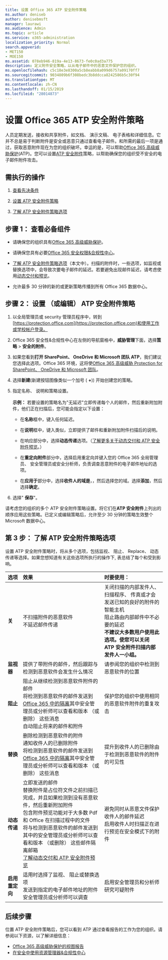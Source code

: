 ```yaml
---
title: 设置 Office 365 ATP 安全附件策略
ms.author: deniseb
author: denisebmsft
manager: laurawi
ms.audience: Admin
ms.topic: article
ms.service: o365-administration
localization_priority: Normal
search.appverid:
- MET150
- MOE150
ms.assetid: 078eb946-819a-4e13-8673-fe0c0ad3a775
description: 定义附件安全策略，以从电子邮件中的恶意文件保护您的组织。
ms.openlocfilehash: c5c18e3e8300a5cb8eabb8a099d6757a09170ff7
ms.sourcegitcommit: 9034809b6f308bedc3b8ddcca8242586b5c30f94
ms.translationtype: MT
ms.contentlocale: zh-CN
ms.lasthandoff: 01/15/2019
ms.locfileid: "28014873"
---
```

# <a name="set-up-office-365-atp-safe-attachments-policies"></a>设置 Office 365 ATP 安全附件策略

人员定期发送，接收和共享附件，如文档、 演示文稿、 电子表格和详细信息。它并不总是易于判断附件是安全或恶意只通过查看电子邮件。和所需的最后一项是通过，获取恶意附件现在为您的组织破坏。幸运的是，可以帮助[Office 365 高级威胁保护](office-365-atp.md)(ATP)。您可以设置[ATP 安全附件](atp-safe-attachments.md)策略，以帮助确保您的组织受不安全的电子邮件附件攻击。 
  
## <a name="what-to-do"></a>需执行的操作 
  
1. [查看先决条件](#review-the-prerequisites)
    
2. [设置 ATP 安全附件策略](#set-up-an-atp-safe-attachments-policy)
    
3. [了解 ATP 安全附件策略选项](#learn-about-atp-safe-attachments-policy-options)
    
## <a name="step-1-review-the-prerequisites"></a>步骤 1： 查看必备组件

- 请确保您的组织具有[Office 365 高级威胁保护](office-365-atp.md)。
    
- 请确保您具有必要[Office 365 安全权限&amp;合规性中心](permissions-in-the-security-and-compliance-center.md)。
    
- [了解 ATP 安全附件策略选项](#learn-about-atp-safe-attachments-policy-options)（本文中）。扫描的附件时，一些选项，如监视或替换选项中，会导致次要电子邮件的延迟。若要避免出现邮件延迟，请考虑使用[动态交付和预览](dynamic-delivery-and-previewing.md)。
    
- 允许最多 30 分钟的新的或更新策略传播到所有 Office 365 数据中心。
    
## <a name="step-2-set-up-or-edit-an-atp-safe-attachments-policy"></a>步骤 2： 设置 （或编辑） ATP 安全附件策略
  
1. 以全局管理员或 security 管理员程序中，转到[https://protection.office.com](https://protection.office.com)和使用工作或学校帐户登录。 
    
2. Office 365 安全性&amp;合规性中心在左侧的导航窗格中，**威胁管理**下面，选择**策略** \> **安全的附件**。
    
3. 如果您看到**打开 SharePoint、 OneDrive 和 Microsoft 团队 ATP**，我们建议您选择此选项。Office 365 环境，这将使[Office 365 高级威胁 Protection for SharePoint、 OneDrive 和 Microsoft 团队](atp-for-spo-odb-and-teams.md)。 
    
4. 选择**新建**(新建按钮图像类似一个加号 ( **+**)) 开始创建您的策略。
    
5. 指定名称、 说明和策略设置。<br/><br/>**示例：** 若要设置的策略名为"无延迟"立即传递每个人的邮件，然后重新附加附件，他们正在扫描后，您可能会指定以下设置： 
    
      - 在**名称**框中，键入任何延迟。
    
      - 在**说明**框中，键入类似，立即提供了邮件和重新附加附件扫描后的说明。
    
      - 在响应部分中，选择**动态传递**选项。（[了解更多关于动态交付和 ATP 安全附件预览](dynamic-delivery-and-previewing.md)。）
    
      - 在**重定向附件**部分中，选择启用重定向并键入您的 Office 365 全局管理员、 安全管理员或安全分析师，负责调查恶意附件的电子邮件地址的选项。 
    
      - 在**应用于**部分中，选择**收件人的域是**，，然后选择您的域。选择**添加**，然后选择**确定**。
    
6. 选择" **保存**"。
    
请考虑您的组织的多个 ATP 安全附件策略设置。将它们在**ATP 安全附件**上列出的顺序应用这些策略。已定义或编辑策略后，允许至少 30 分钟的策略生效整个 Microsoft 数据中心。 
  
## <a name="step-3-learn-about-atp-safe-attachments-policy-options"></a>第 3 步： 了解 ATP 安全附件策略选项

设置 ATP 安全附件策略时，将从多个选项，包括监视、 阻止、 Replace、 动态传递等选择。如果您想知道有关这些选项所执行的操作下, 表总结了每个和受到影响。
  
|**选项**|**效果**|**时要使用：**|
|:-----|:-----|:-----|
|**关** <br/> |不扫描附件的恶意软件  <br/> 不延迟邮件传递  <br/> |关闭扫描的内部发件人、 扫描程序、 传真或才会发送已知的良好的附件的智能主机  <br/> 阻止路由内部邮件中不必要的延迟  <br/> **不建议大多数用户使用此选项。使您可以关闭 ATP 安全附件扫描内部发件人一小组。**           |
|**监视器** <br/> |提供了带附件的邮件，然后跟踪与检测到恶意软件会发生什么情况  <br/> |请参阅您的组织中检测到恶意软件的位置  <br/> |
|**阻止** <br/> |阻止从继续检测到恶意软件附件的邮件  <br/> 将检测到恶意软件的邮件发送到[Office 365 中的隔离](manage-quarantined-messages-and-files.md)其中安全管理员或分析师可以查看和版本 （或删除） 这些消息  <br/> 自动阻止将来的邮件和附件  <br/> |保护您的组织中使用相同的恶意软件附件的重复攻击  <br/> |
|**替换** <br/> |删除检测到恶意软件的附件  <br/> 通知收件人的已删除附件  <br/> 将检测到恶意软件的邮件发送到[Office 365 中的隔离](manage-quarantined-messages-and-files.md)其中安全管理员或分析师可以查看和版本 （或删除） 这些消息  <br/> |提升到收件人的已删除由于检测到恶意软件的附件的可见性  <br/> |
|**动态传递** <br/> |立即发送的邮件  <br/> 替换附件是占位符文件之前扫描已完成，并且如果检测到没有恶意软件，然后重新附加附件  <br/> 包含附件预览功能对于大多数 Pdf 和 Office 在扫描过程中的文件  <br/> 将与检测到恶意软件的邮件发送到其中的安全管理员或分析师可以查看和版本 （或删除） 这些邮件隔离邮箱  <br/> [了解动态交付和 ATP 安全附件预览](dynamic-delivery-and-previewing.md) <br/> |避免同时从恶意文件保护收件人的邮件延迟  <br/> 启用收件人时扫描正在进行预览在安全模式下的附件  <br/> |
|**启用重定向** <br/> |适用时选择了监视、 阻止或替换选项  <br/> 发送到指定的电子邮件地址的附件安全管理员或分析师可以调查  <br/> |启用安全管理员和分析师研究可疑附件  <br/> |
   
## <a name="next-steps"></a>后续步骤

位置 ATP 安全附件策略后，您可以看到 ATP 通过查看报告的工作为您的组织。请参阅以下资源，以了解详细信息：
- [Office 365 高级威胁保护的视图报告](view-reports-for-atp.md)
- [在安全中使用资源管理器&amp;合规性中心](use-explorer-in-security-and-compliance.md)
 